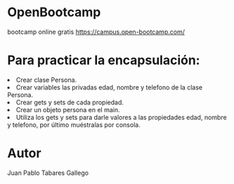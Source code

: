 # OpenBootcamp
bootcamp online gratis https://campus.open-bootcamp.com/

# Para practicar la encapsulación:

<lu>
<li>Crear clase Persona.</li>
<li>Crear variables las privadas edad, nombre y telefono de la clase Persona.</li>
<li>Crear gets y sets de cada propiedad.</li>
<li>Crear un objeto persona en el main.</li>
<li>Utiliza los gets y sets para darle valores a las propiedades edad, nombre y telefono, por último muéstralas por consola.</li>
</lu>

# Autor
Juan Pablo Tabares Gallego
